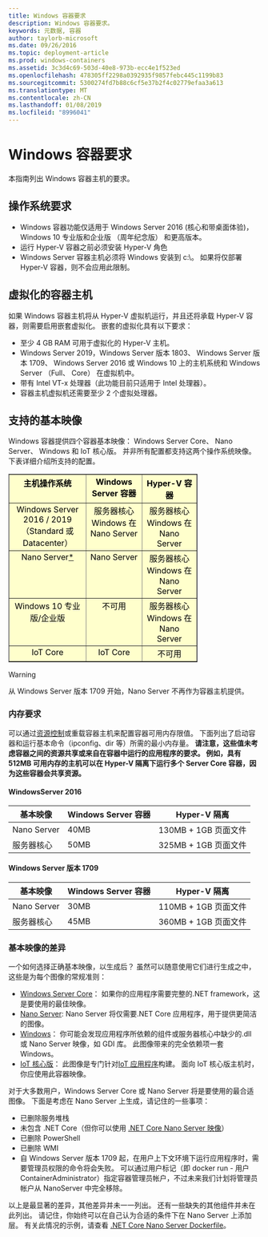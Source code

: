 ```yaml
---
title: Windows 容器要求
description: Windows 容器要求。
keywords: 元数据, 容器
author: taylorb-microsoft
ms.date: 09/26/2016
ms.topic: deployment-article
ms.prod: windows-containers
ms.assetid: 3c3d4c69-503d-40e8-973b-ecc4e1f523ed
ms.openlocfilehash: 478305ff2298a0392935f9857febc445c1199b83
ms.sourcegitcommit: 5300274fd7b88c6cf5e37b2f4c02779efaa3a613
ms.translationtype: MT
ms.contentlocale: zh-CN
ms.lasthandoff: 01/08/2019
ms.locfileid: "8996041"
---
```

# <a name="windows-container-requirements"></a>Windows 容器要求

本指南列出 Windows 容器主机的要求。

## <a name="os-requirements"></a>操作系统要求

- Windows 容器功能仅适用于 Windows Server 2016 (核心和带桌面体验)，Windows 10 专业版和企业版 （周年纪念版） 和更高版本。
- 运行 Hyper-V 容器之前必须安装 Hyper-V 角色
- Windows Server 容器主机必须将 Windows 安装到 c:\。 如果将仅部署 Hyper-V 容器，则不会应用此限制。

## <a name="virtualized-container-hosts"></a>虚拟化的容器主机

如果 Windows 容器主机将从 Hyper-V 虚拟机运行，并且还将承载 Hyper-V 容器，则需要启用嵌套虚拟化。 嵌套的虚拟化具有以下要求：

- 至少 4 GB RAM 可用于虚拟化的 Hyper-V 主机。
- Windows Server 2019，Windows Server 版本 1803、 Windows Server 版本 1709、 Windows Server 2016 或 Windows 10 上的主机系统和 Windows Server （Full、 Core） 在虚拟机中。
- 带有 Intel VT-x 处理器（此功能目前只适用于 Intel 处理器）。
- 容器主机虚拟机还需要至少 2 个虚拟处理器。

## <a name="supported-base-images"></a>支持的基本映像

Windows 容器提供四个容器基本映像： Windows Server Core、 Nano Server、 Windows 和 IoT 核心版。 并非所有配置都支持这两个操作系统映像。 下表详细介绍所支持的配置。

<table border="1" style="background-color:FFFFCC;border-collapse:collapse;border:1px solid FFCC00;color:000000;width:75%" cellpadding="5" cellspacing="5">
<thead>
<tr valign="top">
<th><center>主机操作系统</center></th>
<th><center>Windows Server 容器</center></th>
<th><center>Hyper-V 容器</center></th>
</tr>
</thead>
<tbody>
<tr valign="top">
<td><center>Windows Server 2016 / 2019 （Standard 或 Datacenter）</center></td>
<td><center>服务器核心 Windows 在 Nano Server</center></td>
<td><center>服务器核心 Windows 在 Nano Server</center></td>
</tr>
<tr valign="top">
<td><center>Nano Server<a href="#warn-1">*</a></center></td>
<td><center> Nano Server</center></td>
<td><center>服务器核心 Windows 在 Nano Server</center></td>
</tr>
<tr valign="top">
<td><center>Windows 10 专业版/企业版</center></td>
<td><center>不可用</center></td>
<td><center>服务器核心 Windows 在 Nano Server</center></td>
</tr>
<tr valign="top">
<td><center>IoT Core</center></td>
<td><center>IoT Core</center></td>
<td><center>不可用</center></td>
</tr>
</tbody>
</table>

> [!Warning]  
> <span id="warn-1">从 Windows Server 版本 1709 开始，Nano Server 不再作为容器主机提供。</span>


### <a name="memory-requirements"></a>内存要求
可以通过[资源控制](https://docs.microsoft.com/en-us/virtualization/windowscontainers/manage-containers/resource-controls)或重载容器主机来配置容器可用内存限值。  下面列出了启动容器和运行基本命令（ipconfig、dir 等）所需的最小内存量。  __请注意，这些值未考虑容器之间的资源共享或来自在容器中运行的应用程序的要求。  例如，具有 512MB 可用内存的主机可以在 Hyper-V 隔离下运行多个 Server Core 容器，因为这些容器会共享资源。__

#### <a name="windows-server-2016"></a>WindowsServer 2016
| 基本映像  | Windows Server 容器 | Hyper-V 隔离    |
| ----------- | ------------------------ | -------------------- |
| Nano Server | 40MB                     | 130MB + 1GB 页面文件 |
| 服务器核心 | 50MB                     | 325MB + 1GB 页面文件 |

#### <a name="windows-server-version-1709"></a>Windows Server 版本 1709
| 基本映像  | Windows Server 容器 | Hyper-V 隔离    |
| ----------- | ------------------------ | -------------------- |
| Nano Server | 30MB                     | 110MB + 1GB 页面文件 |
| 服务器核心 | 45MB                     | 360MB + 1GB 页面文件 |


### <a name="base-image-differences"></a>基本映像的差异

一个如何选择正确基本映像，以生成后？ 虽然可以随意使用它们进行生成之中，这些是为每个图像的常规准则：

- [Windows Server Core](https://hub.docker.com/_/microsoft-windows-servercore)： 如果你的应用程序需要完整的.NET framework，这是要使用的最佳映像。
- [Nano Server](https://hub.docker.com/_/microsoft-windows-nanoserver): Nano Server 将仅需要.NET Core 应用程序，用于提供更简洁的图像。
- [Windows](https://hub.docker.com/_/microsoft-windowsfamily-windows)： 你可能会发现应用程序所依赖的组件或服务器核心中缺少的.dll 或 Nano Server 映像，如 GDI 库。 此图像带来的完全依赖项一套 Windows。
- [IoT 核心版](https://hub.docker.com/_/microsoft-windows-iotcore)： 此图像是专门针对[IoT 应用程序](https://developer.microsoft.com/en-us/windows/iot)构建。 面向 IoT 核心版主机时，你应使用此容器映像。

对于大多数用户，Windows Server Core 或 Nano Server 将是要使用的最合适图像。 下面是考虑在 Nano Server 上生成，请记住的一些事项：

- 已删除服务堆栈
- 未包含 .NET Core（但你可以使用 [.NET Core Nano Server 映像](https://hub.docker.com/r/microsoft/dotnet/)）
- 已删除 PowerShell
- 已删除 WMI
- 自 Windows Server 版本 1709 起，在用户上下文环境下运行应用程序时，需要管理员权限的命令将会失败。 可以通过用户标记（即 docker run - 用户 ContainerAdministrator）指定容器管理员帐户，不过未来我们计划将管理员帐户从 NanoServer 中完全移除。

以上是最显著的差异，其他差异并未一一列出。 还有一些缺失的其他组件并未在此列出。 请记住，你始终可以在自己认为合适的条件下在 Nano Server 上添加层。 有关此情况的示例，请查看 [.NET Core Nano Server Dockerfile](https://github.com/dotnet/dotnet-docker/blob/master/2.1/sdk/nanoserver-1803/amd64/Dockerfile)。

